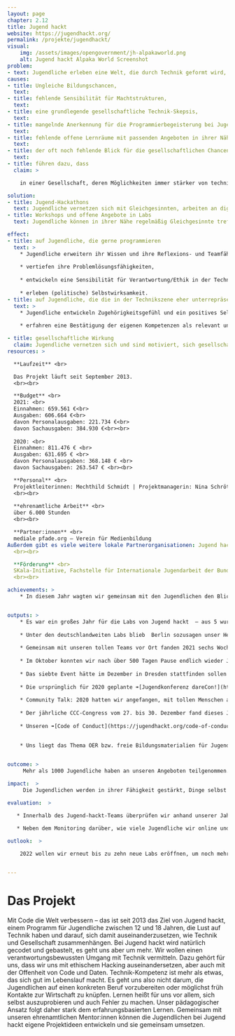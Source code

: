 ```yaml
---
layout: page
chapter: 2.12
title: Jugend hackt
website: https://jugendhackt.org/
permalink: /projekte/jugendhackt/
visual:
    img: /assets/images/opengovernment/jh-alpakaworld.png
    alt: Jugend hackt Alpaka World Screenshot
problem:
- text: Jugendliche erleben eine Welt, die durch Technik geformt wird, die nur von einem kleinen Teil der Gesellschaft gemacht wird.
causes:
- title: Ungleiche Bildungschancen,
  text:
- title: fehlende Sensibilität für Machtstrukturen,
  text:
- title: eine grundlegende gesellschaftliche Technik-Skepsis,
  text:
- title: mangelnde Anerkennung für die Programmierbegeisterung bei Jugendlichen,
  text:
- title: fehlende offene Lernräume mit passenden Angeboten in ihrer Nähe sowie
  text:
- title: der oft noch fehlende Blick für die gesellschaftlichen Chancen der Digitalisierung
  text:
- title: führen dazu, dass
  claim: >

    in einer Gesellschaft, deren Möglichkeiten immer stärker von technischen Systemen geformt wird, ein Ungleichgewicht zugunsten der nicht repräsentativen Gruppe herrscht, die diese Systeme entwirft und produziert.

solution:
- title: Jugend-Hackathons
  text: Jugendliche vernetzen sich mit Gleichgesinnten, arbeiten an digitalen Projekten und setzen sich gleichzeitig mit deren gesellschaftlichen und ethischen Implikationen auseinander.
- title: Workshops und offene Angebote in Labs
  text: Jugendliche können in ihrer Nähe regelmäßig Gleichgesinnte treffen, neue Fähigkeiten erlernen und ausprobieren und gemeinsam an eigenen Projekten arbeiten.

effect:
- title: auf Jugendliche, die gerne programmieren
  text: >
    * Jugendliche erweitern ihr Wissen und ihre Reflexions- und Teamfähigkeit,
     
    * vertiefen ihre Problemlösungsfähigkeiten,
    
    * entwickeln eine Sensibilität für Verantwortung/Ethik in der Technik und
    
    * erleben (politische) Selbstwirksamkeit.
- title: auf Jugendliche, die die in der Technikszene eher unterrepräsentiert sind
  text: >
    * Jugendliche entwickeln Zugehörigkeitsgefühl und ein positives Selbstbild,
    
    * erfahren eine Bestätigung der eigenen Kompetenzen als relevant und erleben ein Umfeld, das sie gleichberechtigt akzeptiert.

- title: gesellschaftliche Wirkung
  claim: Jugendliche vernetzen sich und sind motiviert, sich gesellschaftlich zu engagieren. Es entsteht mehr Beteiligung in Form von digitalem Ehrenamt sowie eine breitere Reflexion über ethische Fragen der Digitalisierung.
resources: >

  **Laufzeit** <br>

  Das Projekt läuft seit September 2013.
  <br><br>

  **Budget** <br>
  2021: <br>
  Einnahmen: 659.561 €<br>
  Ausgaben: 606.664 €<br>
  davon Personalausgaben: 221.734 €<br>
  davon Sachausgaben: 384.930 €<br><br>
  
  2020: <br>
  Einnahmen: 811.476 € <br>
  Ausgaben: 631.695 € <br>
  davon Personalausgaben: 368.148 € <br>
  davon Sachausgaben: 263.547 € <br><br>

  **Personal** <br>
  Projektleiterinnen: Mechthild Schmidt | Projektmanagerin: Nina Schröter, Anne Ware | Community Manager: Philip Steffan | studentische Mitarbeiter: Leonard Wolf, Ivan Botica | Bundesfreiwilligendienstleistender: Benjamin Laske
  <br><br>
 
  **ehrenamtliche Arbeit** <br>
  über 6.000 Stunden
  <br><br>

  **Partner:innen** <br>
  mediale pfade.org – Verein für Medienbildung
Außerdem gibt es viele weitere lokale Partnerorganisationen: Jugend hackt hat ein großes Netzwerk, mit dem wir gemeinsam vor Ort in verschiedenen Städten das Programm umsetzen.
  <br><br>

  **Förderung** <br>
  SKala-Initiative, Fachstelle für Internationale Jugendarbeit der Bundesrepublik Deutschland, Deutsche Bahn Stiftung, Sächsisches Staatsministerium für Kultus, Deutsche Stiftung für Ehrenamt und Engagement, Arnfried und Hannelore Meyer-Stiftung, Goethe-Institut, Kulturstiftung des Bundes, Medienanstalt Berlin-Brandenburg, Berliner Sammelfonds, Berliner Senatsverwaltung für Wirtschaft, Energie und Betriebe, außerdem Sponsorings und Spenden von Unternehmen sowie Spenden von Privatpersonen
  <br><br>

achievements: >
    * In diesem Jahr wagten wir gemeinsam mit den Jugendlichen den Blick auf die Situation nach der Pandemie. Unter dem Jahresmotto ➠[„Was kommt da»nach?“](https://jugendhackt.org/blog/motto-2021-was-kommt-da-nach/) lenkten wir den Blick von der Corona-Müdigkeit und den Enttäuschungen über die konzeptlose digitale Bildung auf mögliche Lösungen für eine Gesellschaft, die anders aussehen wird als vor der COVID-19-Pandemie. Für unsere weiterhin online stattfindenden Events haben wir mit der „Alpaka-World“ einen neuen digitalen Veranstaltungsort geschaffen, an dem ein wesentlich aktiveres Zusammenkommen als in herkömmlichen Videokonferenzen möglich wurde. Drei große Städte-Events und weitere kleinere Angebote nutzten dieses Tool, weitere drei Events konnten im Herbst – nach anderthalbjähriger Präsenz-Pause – klassisch vor Ort stattfinden, darunter das Berliner Event. Ein sorgfältig aufgestelltes Hygienekonzept ermöglichte dabei die persönliche Begegnung für die Jugendlichen und das Organisationsteam und verhinderte erfolgreich Ansteckungen. Auf den Events wurden wir von einer Filmemacherin begleitet, die aus vielen Interviews mit Jugendlichen und Mentor:innen eine ➠[Kurzfilmreihe](https://jugendhackt.org/digitalevorbilder/) über Jugend hackt erstellt hat. Im Mittelpunkt der operativen Arbeit stand die bisher größte Erweiterung des Lab-Angebots, das von 5 auf 15 Standorte anwuchs. Auch hier verlangte die Corona-Situation große Flexibilität, da die Labs je nach aktueller Situation zwischen Präsenz- und Online-Angeboten wechseln mussten. Für erfolgreiche Workshopformate aus den Labs haben wir eine Plattform aufgesetzt, um diese Anleitungen als OER (Open Educational Resources) zur freien Nachnutzung anzubieten. Unser 2020 gestartetes Online-Format Community Talk setzten wir weiter fort.  Außerdem beschäftigte sich das Projektteam im Rahmen von Schulungen weiter mit ➠[Diversity-Maßnahmen](https://jugendhackt.org/blog/diversity-bei-jugend-hackt-wie-siehts-wirklich-aus/), die unter dem Begriff „Anti-Bias-Strategie“ vor allem darauf zielt, ein organisationsinternes Neudenken zu fördern. 


outputs: >
    * Es war ein großes Jahr für die Labs von Jugend hackt  – aus 5 wurden 15. Im Mai und Juni konnten wir nach den Auswahlgesprächen ➠[neun neue Standorte](https://jugendhackt.org/blog/neue-jugend-hackt-labs-2021/) verkünden: Dresden, Erfurt, Freiberg, Görlitz, Isenbüttel, Jena, Mannheim, Ravensburg und Traunstein. Dadurch wuchs unser spannendes und vielfältiges Netzwerk aus Orten und Trägern – Fablabs, Hochschulen, Museen, Vereinen, Forschungsinstituten und städtischer Jugendarbeit – die ab dem Sommer ein regelmäßiges lokales Angebot starteten.
    
    * Unter den deutschlandweiten Labs blieb  Berlin sozusagen unser Heimathafen, in dem wir selbst die Angebote für Jugendliche schaffen und Konzepte aus dem Lab-Netzwerk entwickeln und erproben. Ab April fanden zahlreiche Workshops und Vorträge im xHain Hack+Makespace statt, mit dem wir seit Jahren für das Berliner Jahresevent verbunden sind. Alle neuen Labs eint: Es war nicht leicht, mitten in der Pandemie ein neues Vor-Ort-Angebot für Jugendliche zu schaffen. Zeitweilig fanden die Angebote online statt, in der Alpaka-World und mit anderen Tools. Immer wenn es die aktuellen Corona-Regeln und die Vernunft erlaubten, gab es jedoch viele Präsenzangebote.
    
    * Gemeinsam mit unseren tollen Teams vor Ort fanden 2021 sechs Wochenend-Events statt. Im Mai, Juni und Juli gingen Frankfurt, Köln und Hamburg in die nächste Runde, allesamt als reine Online-Veranstaltungen. Anstelle auf reine Videocalls zu setzen – wie noch im Jahr 2020 – nutzten wir dafür unsere brandneue Alpaka-World, einen virtuellen Ort für die Jugend-hackt-Community. Ein vollwertiger Ersatz für eine persönliche Begegnung ist auch die Alpaka-World nicht, aber sie ist eine deutliche Verbesserung gegenüber Videokonferenzen: Sich in einem Raum bewegen und wechselnde Gespräche in spontanen Kleingruppen führen zu können, gibt ein stärkeres Gefühl des Dabeiseins.
    
    * Im Oktober konnten wir nach über 500 Tagen Pause endlich wieder Jugendliche und Mentor*innen auf drei Präsenz-Events begrüßen: in Berlin, Mannheim und München. Es ist nicht zu unterschätzen, was das für ein Programm wie Jugend hackt, bei dem die persönliche Begegnung so zentral ist, bedeutet. Wir sind sehr glücklich, dass sich die aufwändig vorbereiteten Hygienekonzepte für die Events ausgezahlt haben und alle gesund geblieben sind. Insgesamt haben die Teilnehmer:innen auf den sechs Events ➠41 Projekte erdacht und entwickelt. Viele davon suchen Lösungen für Probleme, die beim digitalen Lernen oder bei Videocalls auftreten oder wollen Menschen übers Netz zusammenbringen; die Jugendlichensetzten sich also konkret mit aktuellen Herausforderungen in der Pandemie auseinander. 
    
    * Das siebte Event hätte im Dezember in Dresden stattfinden sollen – ein kleines Revival, denn zuletzt gab es Jugend hackt dort 2016. Wegen der hohen Inzidenzen mussten wir diese Veranstaltung leider absagen und ins Jahr 2022 verschieben. Als kleinen Ersatz lud das Dresdner Team kurz vor den Ferien noch zur Weihnachtshackerei ein, einem gemeinsamen Nachmittag in der Alpaka-World. 
    
    * Die ursprünglich für 2020 geplante ➠[Jugendkonferenz dareCon!](https://jugendhackt.org/austausch/darecon-2021/) kam auch 2021 nicht vor Ort in Bangkok zustande. Stattdessen trafen die Jugendlichen aus zehn Ländern aus dem asiatischen und Pazifikraum sowie aus Deutschland im April online. Damit war auch die Zeit gekommen, die Frage „Wie stellst du dir den Jugendaustausch der Zukunft vor?“, die uns seit 2016 auf den Reisen mit dem Goethe-Institut begleitet, praktisch auszuprobieren: In der Alpaka-World bauten wir gemeinsam an digitalen Begegnungsorten.
    
    * Community Talk: 2020 hatten wir angefangen, mit tollen Menschen aus dem Umfeld und der Community von Jugend hackt Gespräche über Technik und Gesellschaft zu führen und diese live zu streamen. Das haben wir 2021 nahtlos fortgesetzt und ➠[sechs weitere spannende Sendungen](https://jugendhackt.org/tag/community-talk/) produziert.
        
    * Der jährliche CCC-Congress vom 27. bis 30. Dezember fand dieses Jahr erneut unter dem Titel rC3  virtuell statt. Auch die WikiPaka-WG, seit einigen Jahren Ort und Bühne der Communities von OKF DE, Wikimedia und weiteren Freund:innen der Offenheit, wurde erneut liebevoll virtuell gestaltet und eingerichtet.       
    
    * Unseren ➠[Code of Conduct](https://jugendhackt.org/code-of-conduct/) haben wir im Frühjahr komplett neu formuliert. Diese wichtigen Verhaltensregeln gab es bei Jugend hackt schon immer, es war aber Zeit, sie einmal zu konkretisieren und zu aktualisieren. Weil diese Regeln alle betreffen, waren daran auch Menschen aus allen Ecken der Jugend-hackt-Community beteiligt. Gemeinsam mit Teilnehmer:innen, Mentor:innen und Organisator:innen aus unserem Netzwerk haben wir viel diskutiert und als Ergebnis einen CoC formuliert, der weniger hehre Wünsche und mehr konkrete Grenzen benennt und zusätzliche Erklärungen für alle verlinkt, die sich noch nicht mit allen Begriffen auskennen.
 
           
    * Uns liegt das Thema OER bzw. freie Bildungsmaterialien für Jugendliche sehr am Herzen. Dazu haben wir im vergangenen Jahr angefangen, erfolgreiche Workshops aus unseren Labs in Form von Anleitungen zu verschriftlichen und online zur Verfügung zu stellen. Die meisten Workshops liegen schriftlich und mit vielen Abbildungen vor, einige Workshops zeigen aber auch den Einsatz verschiedener Software in einer Reihe von Anleitungsvideos. ➠[Alle OER-Materialien](https://jugendhackt.org/oer/) stehen unter offenen CC-Lizenzen und können kostenlos heruntergeladen und genutzt werden.


outcome: >
     Mehr als 1000 Jugendliche haben an unseren Angeboten teilgenommen. Auf den Events haben die Jugendlichen 41 Projekte konzipiert und selbst umgesetzt. Die knapp 150 Lab-Angebote wurden gut angenommen, Jugendliche nehmen weiterhin regelmäßig teil und kommen immer wieder. Wir haben es geschafft, eine dauerhafte Online-Community für Jugendliche aufzubauen, in der lebhaft und angeregt diskutiert wird. Die Jugendlichen erfahren Selbstwirksamkeit und übernehmen aktive Rollen im Programm als Mentor:innen auf Events, als Vortragende und Workshopleiter:innen in den Labs und online, als gleichberechtigte Ansprechpartner:innen in inhaltlichen Fragen, als Moderator:in im Community Talk oder indem sie ihre Themen in die Online-Community einbringen.

impact:  >
     Die Jugendlichen werden in ihrer Fähigkeit gestärkt, Dinge selbst zu gestalten und ihr technisches Knowhow mit gesellschaftspolitischem Gestaltungswillen zu verknüpfen. Dabei können sie ihr Selbst- und Weltbild weiterentwickeln und diese neuen Perspektiven auf ihren Alltag übertragen. Dies wirkt sich auf ihre Interaktion sowohl mit Gleichaltrigen als auch mit Erwachsenen aus. Langfristig wirken diese Erfahrungen und Erkenntnisse der Politikverdrossenheit entgegen und führen zu einer reflektierteren und gleichzeitig positiveren Diskussion um unsere digitalen Möglichkeiten. Es entstehen Anstöße und Motivation zur Mitgestaltung des eigenen Umfelds und damit letztlich unserer Gesellschaft. Durch die neu eröffneten Jugend-hackt-Labs haben mehr Jugendliche an mehr Orten niederschwelligen Zugang zu unseren Angeboten. Sie erwerben dort neue Fähigkeiten, geben sie an andere Jugendliche weiter und wenden ihr neues Wissen an. Sie arbeiten eigenständig an Projekten weiter und verbessern dabei ihre Teamfähigkeit.

evaluation:  >

   * Innerhalb des Jugend-hackt-Teams überprüfen wir anhand unserer Jahresziele und Meilensteine quartalsweise das Erreichen der Ziele und justieren gegebenenfalls unsere Abläufe. Hierzu kommen wir einmal im Jahr in unserem Team zu einer Klausurtagung zusammen, darüber hinaus führen wir zweimal im Jahr, im Frühjahr und zum Jahresende, ein ➠[Netzwerktreffen](https://jugendhackt.org/blog/networking-im-jugend-hackt-stil-oder-was-kommt-2022/) mit allen Partnerorganisationen durch.
   
   * Neben dem Monitoring darüber, wie viele Jugendliche wir online und bei unseren Veranstaltungen erreichen, führen wir regelmäßig Gespräche mit den Jugendlichen, um zu überprüfen, welche Bedarfe und Verbesserungsvorschläge unsere Zielgruppe hat. 

outlook:  >

    2022 wollen wir erneut bis zu zehn neue Labs eröffnen, um noch mehr regelmäßige Angebote schaffen zu können. Wir setzen unsere Online-Angebote fort, solange es pandemiebedingt nötig ist, und planen parallel Events und Labs wieder vor Ort. Durch die Gründung eines Jugendbeirats wollen wir unsere Zielgruppe noch direkter an inhaltlichen Fragen beteiligen. Wir planen außerdem eine Fachkonferenz zum Jahresende.


---
```



# Das Projekt
Mit Code die Welt verbessern – das ist seit 2013 das Ziel von Jugend hackt, einem Programm für Jugendliche zwischen 12 und 18 Jahren, die Lust auf Technik haben und darauf, sich damit auseinanderzusetzen, wie Technik und Gesellschaft zusammenhängen. Bei Jugend hackt wird natürlich gecodet und gebastelt, es geht uns aber um mehr.  Wir wollen einen verantwortungsbewussten Umgang mit Technik vermitteln. Dazu gehört für uns, dass wir uns mit ethischem Hacking auseinandersetzen, aber auch mit der Offenheit von Code und Daten. Technik-Kompetenz ist mehr als etwas, das sich gut im Lebenslauf macht. Es geht uns also nicht darum, die Jugendlichen auf einen konkreten Beruf vorzubereiten oder möglichst früh Kontakte zur Wirtschaft zu knüpfen. Lernen heißt für uns vor allem, sich selbst auszuprobieren und auch Fehler zu machen. Unser pädagogischer Ansatz folgt daher stark dem erfahrungsbasierten Lernen. Gemeinsam mit unseren ehrenamtlichen Mentor:innen können die Jugendlichen bei Jugend hackt eigene Projektideen entwickeln und sie gemeinsam umsetzen. 
